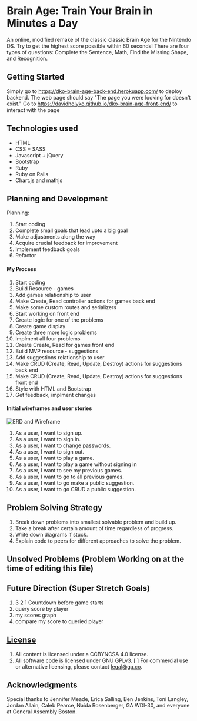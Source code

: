 # Brain Age: Train Your Brain in Minutes a Day

An online, modified remake of the classic classic Brain Age for the Nintendo DS. Try to get the highest score possible within 60 seconds! There are four types of questions: Complete the Sentence, Math, Find the Missing Shape, and Recognition.

## Getting Started

Simply go to https://dko-brain-age-back-end.herokuapp.com/ to deploy backend.
The web page should say "The page you were looking for doesn't exist."
Go to https://davidholyko.github.io/dko-brain-age-front-end/ to interact with the page

## Technologies used

+ HTML
+ CSS + SASS
+ Javascript + jQuery
+ Bootstrap
+ Ruby
+ Ruby on Rails
+ Chart.js and mathjs

## Planning and Development

Planning:
1. Start coding
2. Complete small goals that lead upto a big goal
3. Make adjustments along the way
4. Acquire crucial feedback for improvement
5. Implement feedback goals
6. Refactor

#### My Process

1. Start coding
2. Build Resource - games
3. Add games relationship to user
4. Make Create, Read controller actions for games back end
5. Make some custom routes and serializers
6. Start working on front end
7. Create logic for one of the problems
8. Create game display
9. Create three more logic problems
10. Implment all four problems
11. Create Create, Read for games front end
12. Build MVP resource - suggestions
13. Add suggestions relationship to user
14. Make CRUD (Create, Read, Update, Destroy) actions for suggestions back end
15. Make CRUD (Create, Read, Update, Destroy) actions for suggestions front end
16. Style with HTML and Bootstrap
17. Get feedback, implment changes

#### Initial wireframes and user stories
![ERD and Wireframe](https://i.imgur.com/PCbz2k0.jpg)

1. As a user, I want to sign up.
2. As a user, I want to sign in.
3. As a user, I want to change passwords.
4. As a user, I want to sign out.
5. As a user, I want to play a game.
6. As a user, I want to play a game without signing in
6. As a user, I want to see my previous games.
7. As a user, I want to go to all previous games.
8. As a user, I want to go make a public suggestion.
9. As a user, I want to go CRUD a public suggestion.

## Problem Solving Strategy

1. Break down problems into smallest solvable problem and build up.
2. Take a break after certain amount of time regardless of progress.
3. Write down diagrams if stuck.
4. Explain code to peers for different approaches to solve the problem.

## Unsolved Problems (Problem Working on at the time of editing this file)


## Future Direction (Super Stretch Goals)


1. 3 2 1 Countdown before game starts
2. query score by player
3. my scores graph
4. compare my score to queried player


## [License](LICENSE)

1. All content is licensed under a CC­BY­NC­SA 4.0 license.
1. All software code is licensed under GNU GPLv3. [ ] For commercial use or
    alternative licensing, please contact legal@ga.co.

## Acknowledgments

Special thanks to Jennifer Meade, Erica Salling, Ben Jenkins, Toni Langley, Jordan Allain, Caleb Pearce, Naida Rosenberger, GA WDI-30, and everyone at General Assembly Boston.
